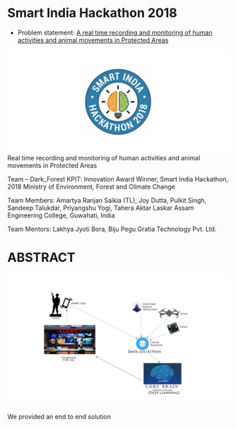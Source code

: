 # Smart India Hackathon 2018

+ Problem statement: [A real time recording and monitoring of human activities and animal movements in Protected Areas](https://innovate.mygov.in/sih_ps/a-real-time-recording-and-monitoring-of-human-activities-and-animal-movements-in-protected-areas/)

<img src = "https://github.com/SKKSaikia/sih2k18/blob/master/img/sih.jpg">
Real time recording and monitoring of human activities and animal movements in Protected Areas

Team – Dark_Forest
KPIT: Innovation Award Winner, Smart India Hackathon, 2018
Ministry of Environment, Forest and Climate Change

Team Members: 
Amartya Ranjan Saikia (TL), Joy Dutta, Pulkit Singh, Sandeep Talukdar, Priyangshu Yogi, Tahera Aktar Laskar
Assam Engineering College, Guwahati, India

Team Mentors:
Lakhya Jyoti Bora, Biju Pegu
Gratia Technology Pvt. Ltd.




# ABSTRACT
<img src="https://github.com/SKKSaikia/sih2k18/blob/master/img/overview.JPG">

We provided an end to end solution 

